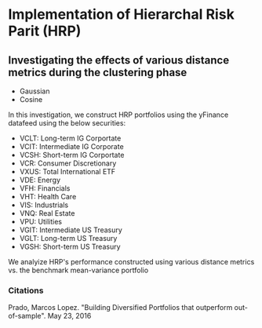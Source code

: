 # Implementation of Hierarchal Risk Parit (HRP) 
## Investigating the effects of various distance metrics during the clustering phase
- Gaussian
- Cosine

In this investigation, we construct HRP portfolios using the yFinance datafeed using the below securities:
- VCLT: Long-term IG Corportate
- VCIT: Intermediate IG Corporate
- VCSH: Short-term IG Corportate
- VCR: Consumer Discretionary
- VXUS: Total International ETF
- VDE: Energy
- VFH: Financials
- VHT: Health Care
- VIS: Industrials
- VNQ: Real Estate
- VPU: Utilities
- VGIT: Intermediate US Treasury
- VGLT: Long-term US Treasury
- VGSH: Short-term US Treasury

We analyize HRP's performance constructed using various distance metrics vs. the benchmark mean-variance portfolio

### Citations
Prado, Marcos Lopez. "Building Diversified Portfolios that outperform out-of-sample". May 23, 2016
